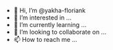 - 👋 Hi, I’m @yakha-floriank
- 👀 I’m interested in ...
- 🌱 I’m currently learning ...
- 💞️ I’m looking to collaborate on ...
- 📫 How to reach me ...

<!---
yakha-floriank/yakha-floriank is a ✨ special ✨ repository because its `README.md` (this file) appears on your GitHub profile.
You can click the Preview link to take a look at your changes.
--->

